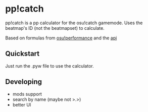 # pp!catch
pp!catch is a pp calculator for the osu!catch gamemode. Uses the beatmap's ID (not the beatmapset) to calculate.

Based on formulas from [osu!performance](https://github.com/ppy/osu-performance) and the [api](https://github.com/ppy/osu-api/wiki)

## Quickstart
Just run the .pyw file to use the calculator.

## Developing
* mods support
* search by name (maybe not >.>)
* better UI
